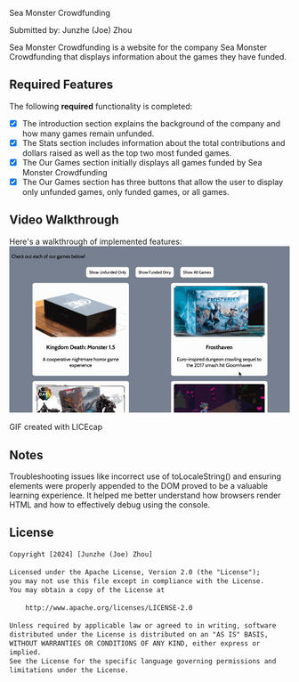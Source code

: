 Sea Monster Crowdfunding

Submitted by: Junzhe (Joe) Zhou

Sea Monster Crowdfunding is a website for the company Sea Monster Crowdfunding that displays information about the games they have funded.

## Required Features

The following **required** functionality is completed:

* [x] The introduction section explains the background of the company and how many games remain unfunded.
* [x] The Stats section includes information about the total contributions and dollars raised as well as the top two most funded games.
* [x] The Our Games section initially displays all games funded by Sea Monster Crowdfunding
* [x] The Our Games section has three buttons that allow the user to display only unfunded games, only funded games, or all games.

## Video Walkthrough

Here's a walkthrough of implemented features:
<img src='walkthrough.gif' title='Video Walkthrough' width='' alt='Video Walkthrough' />

GIF created with LICEcap

## Notes
Troubleshooting issues like incorrect use of toLocaleString() and ensuring elements were properly appended to the DOM proved to be a valuable learning experience. It helped me better understand how browsers render HTML and how to effectively debug using the console.

## License

    Copyright [2024] [Junzhe (Joe) Zhou]

    Licensed under the Apache License, Version 2.0 (the "License");
    you may not use this file except in compliance with the License.
    You may obtain a copy of the License at

        http://www.apache.org/licenses/LICENSE-2.0

    Unless required by applicable law or agreed to in writing, software
    distributed under the License is distributed on an "AS IS" BASIS,
    WITHOUT WARRANTIES OR CONDITIONS OF ANY KIND, either express or implied.
    See the License for the specific language governing permissions and
    limitations under the License.
